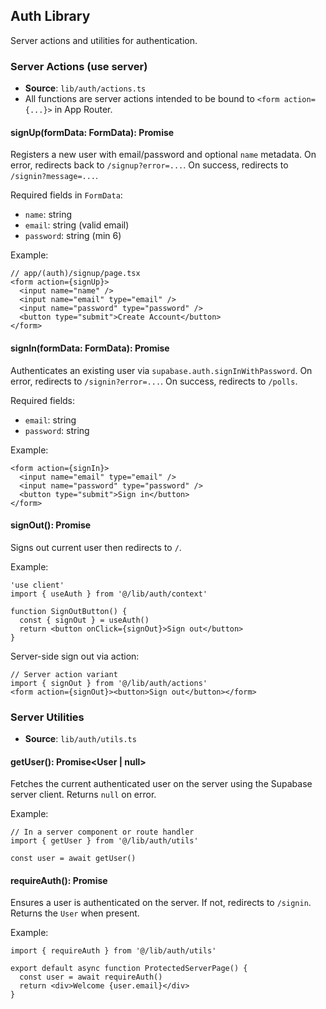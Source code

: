 ## Auth Library

Server actions and utilities for authentication.

### Server Actions (use server)

- **Source**: `lib/auth/actions.ts`
- All functions are server actions intended to be bound to `<form action={...}>` in App Router.

#### signUp(formData: FormData): Promise<void>
Registers a new user with email/password and optional `name` metadata. On error, redirects back to `/signup?error=...`. On success, redirects to `/signin?message=...`.

Required fields in `FormData`:
- `name`: string
- `email`: string (valid email)
- `password`: string (min 6)

Example:
```tsx
// app/(auth)/signup/page.tsx
<form action={signUp}>
  <input name="name" />
  <input name="email" type="email" />
  <input name="password" type="password" />
  <button type="submit">Create Account</button>
</form>
```

#### signIn(formData: FormData): Promise<void>
Authenticates an existing user via `supabase.auth.signInWithPassword`. On error, redirects to `/signin?error=...`. On success, redirects to `/polls`.

Required fields:
- `email`: string
- `password`: string

Example:
```tsx
<form action={signIn}>
  <input name="email" type="email" />
  <input name="password" type="password" />
  <button type="submit">Sign in</button>
</form>
```

#### signOut(): Promise<void>
Signs out current user then redirects to `/`.

Example:
```tsx
'use client'
import { useAuth } from '@/lib/auth/context'

function SignOutButton() {
  const { signOut } = useAuth()
  return <button onClick={signOut}>Sign out</button>
}
```

Server-side sign out via action:
```tsx
// Server action variant
import { signOut } from '@/lib/auth/actions'
<form action={signOut}><button>Sign out</button></form>
```

### Server Utilities

- **Source**: `lib/auth/utils.ts`

#### getUser(): Promise<User | null>
Fetches the current authenticated user on the server using the Supabase server client. Returns `null` on error.

Example:
```tsx
// In a server component or route handler
import { getUser } from '@/lib/auth/utils'

const user = await getUser()
```

#### requireAuth(): Promise<User>
Ensures a user is authenticated on the server. If not, redirects to `/signin`. Returns the `User` when present.

Example:
```tsx
import { requireAuth } from '@/lib/auth/utils'

export default async function ProtectedServerPage() {
  const user = await requireAuth()
  return <div>Welcome {user.email}</div>
}
```

